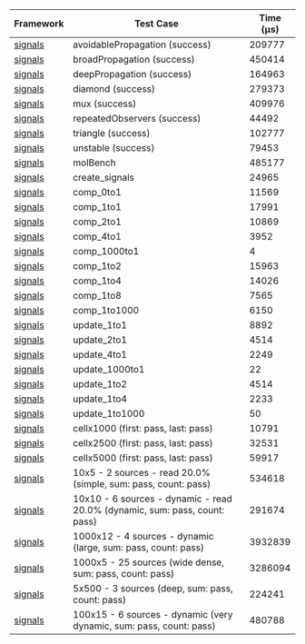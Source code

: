 | Framework | Test Case | Time (μs) |
| --- | --- | --- |
| [signals](https://github.com/rodydavis/signals.dart) | avoidablePropagation (success) | 209777 |
| [signals](https://github.com/rodydavis/signals.dart) | broadPropagation (success) | 450414 |
| [signals](https://github.com/rodydavis/signals.dart) | deepPropagation (success) | 164963 |
| [signals](https://github.com/rodydavis/signals.dart) | diamond (success) | 279373 |
| [signals](https://github.com/rodydavis/signals.dart) | mux (success) | 409976 |
| [signals](https://github.com/rodydavis/signals.dart) | repeatedObservers (success) | 44492 |
| [signals](https://github.com/rodydavis/signals.dart) | triangle (success) | 102777 |
| [signals](https://github.com/rodydavis/signals.dart) | unstable (success) | 79453 |
| [signals](https://github.com/rodydavis/signals.dart) | molBench | 485177 |
| [signals](https://github.com/rodydavis/signals.dart) | create_signals | 24965 |
| [signals](https://github.com/rodydavis/signals.dart) | comp_0to1 | 11569 |
| [signals](https://github.com/rodydavis/signals.dart) | comp_1to1 | 17991 |
| [signals](https://github.com/rodydavis/signals.dart) | comp_2to1 | 10869 |
| [signals](https://github.com/rodydavis/signals.dart) | comp_4to1 | 3952 |
| [signals](https://github.com/rodydavis/signals.dart) | comp_1000to1 | 4 |
| [signals](https://github.com/rodydavis/signals.dart) | comp_1to2 | 15963 |
| [signals](https://github.com/rodydavis/signals.dart) | comp_1to4 | 14026 |
| [signals](https://github.com/rodydavis/signals.dart) | comp_1to8 | 7565 |
| [signals](https://github.com/rodydavis/signals.dart) | comp_1to1000 | 6150 |
| [signals](https://github.com/rodydavis/signals.dart) | update_1to1 | 8892 |
| [signals](https://github.com/rodydavis/signals.dart) | update_2to1 | 4514 |
| [signals](https://github.com/rodydavis/signals.dart) | update_4to1 | 2249 |
| [signals](https://github.com/rodydavis/signals.dart) | update_1000to1 | 22 |
| [signals](https://github.com/rodydavis/signals.dart) | update_1to2 | 4514 |
| [signals](https://github.com/rodydavis/signals.dart) | update_1to4 | 2233 |
| [signals](https://github.com/rodydavis/signals.dart) | update_1to1000 | 50 |
| [signals](https://github.com/rodydavis/signals.dart) | cellx1000 (first: pass, last: pass) | 10791 |
| [signals](https://github.com/rodydavis/signals.dart) | cellx2500 (first: pass, last: pass) | 32531 |
| [signals](https://github.com/rodydavis/signals.dart) | cellx5000 (first: pass, last: pass) | 59917 |
| [signals](https://github.com/rodydavis/signals.dart) | 10x5 - 2 sources - read 20.0% (simple, sum: pass, count: pass) | 534618 |
| [signals](https://github.com/rodydavis/signals.dart) | 10x10 - 6 sources - dynamic - read 20.0% (dynamic, sum: pass, count: pass) | 291674 |
| [signals](https://github.com/rodydavis/signals.dart) | 1000x12 - 4 sources - dynamic (large, sum: pass, count: pass) | 3932839 |
| [signals](https://github.com/rodydavis/signals.dart) | 1000x5 - 25 sources (wide dense, sum: pass, count: pass) | 3286094 |
| [signals](https://github.com/rodydavis/signals.dart) | 5x500 - 3 sources (deep, sum: pass, count: pass) | 224241 |
| [signals](https://github.com/rodydavis/signals.dart) | 100x15 - 6 sources - dynamic (very dynamic, sum: pass, count: pass) | 480788 |
